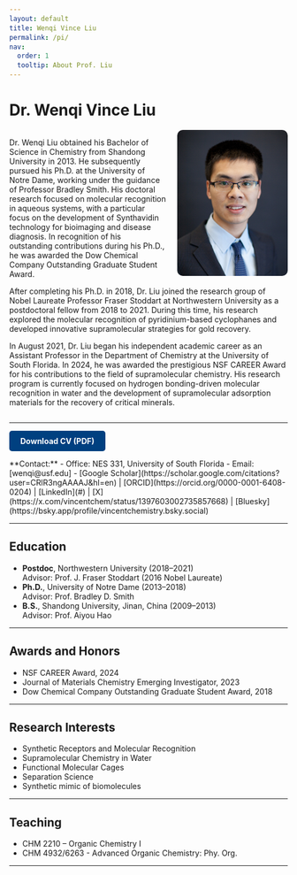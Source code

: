 ```yaml
---
layout: default
title: Wenqi Vince Liu
permalink: /pi/
nav:
  order: 1
  tooltip: About Prof. Liu
---
```


# Dr. Wenqi Vince Liu
<div style="overflow: auto;">

  <img src="/assets/images/wenqi-liu.jpg" alt="Wenqi Vince Liu" style="float: right; margin-left: 20px; margin-bottom: 10px; width: 200px; border-radius: 10px;">

  <p>
  Dr. Wenqi Liu obtained his Bachelor of Science in Chemistry from Shandong University in 2013. He subsequently pursued his Ph.D. at the University of Notre Dame, working under the guidance of Professor Bradley Smith. His doctoral research focused on molecular recognition in aqueous systems, with a particular focus on the development of Synthavidin technology for bioimaging and disease diagnosis. In recognition of his outstanding contributions during his Ph.D., he was awarded the Dow Chemical Company Outstanding Graduate Student Award.
  </p>

  <p>
  After completing his Ph.D. in 2018, Dr. Liu joined the research group of Nobel Laureate Professor Fraser Stoddart at Northwestern University as a postdoctoral fellow from 2018 to 2021. During this time, his research explored the molecular recognition of pyridinium-based cyclophanes and developed innovative supramolecular strategies for gold recovery.
  </p>

  <p>
  In August 2021, Dr. Liu began his independent academic career as an Assistant Professor in the Department of Chemistry at the University of South Florida. In 2024, he was awarded the prestigious NSF CAREER Award for his contributions to the field of supramolecular chemistry. His research program is currently focused on hydrogen bonding-driven molecular recognition in water and the development of supramolecular adsorption materials for the recovery of critical minerals.
  </p>

</div>

<hr>

<p>
  <a href="/assets/docs/Liu_CV.pdf" download style="display: inline-block; background-color: #004080; color: white; padding: 10px 20px; border-radius: 5px; text-decoration: none; font-weight: bold;">
    Download CV (PDF)
  </a>
</p>
**Contact:**
- Office: NES 331, University of South Florida  
- Email: [wenqi@usf.edu]  
- [Google Scholar](https://scholar.google.com/citations?user=CRlR3ngAAAAJ&hl=en) | [ORCID](https://orcid.org/0000-0001-6408-0204) | [LinkedIn](#) | [X](https://x.com/vincentchem/status/1397603002735857668)  | [Bluesky](https://bsky.app/profile/vincentchemistry.bsky.social)

---
## Education
- **Postdoc**, Northwestern University (2018–2021)  
               Advisor: Prof. J. Fraser Stoddart (2016 Nobel Laureate)
- **Ph.D.**,   University of Notre Dame (2013–2018)  
               Advisor: Prof. Bradley D. Smith
- **B.S.**,    Shandong University, Jinan, China (2009–2013)  
               Advisor: Prof. Aiyou Hao
---
## Awards and Honors
- NSF CAREER Award, 2024
- Journal of Materials Chemistry Emerging Investigator, 2023
- Dow Chemical Company Outstanding Graduate Student Award, 2018
---

## Research Interests
- Synthetic Receptors and Molecular Recognition  
- Supramolecular Chemistry in Water  
- Functional Molecular Cages  
- Separation Science
- Synthetic mimic of biomolecules  
---

## Teaching
- CHM 2210 – Organic Chemistry I
- CHM 4932/6263 - Advanced Organic Chemistry: Phy. Org.
---
